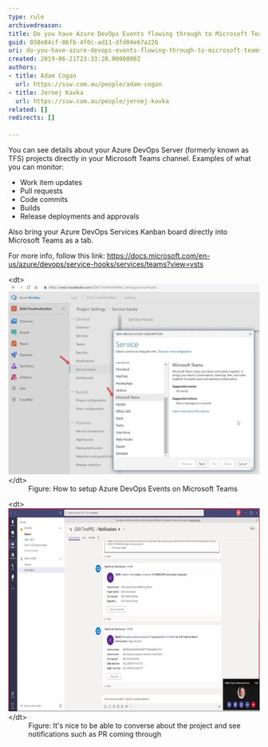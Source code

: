 ```yaml
---
type: rule
archivedreason: 
title: Do you have Azure DevOps Events flowing through to Microsoft Teams?
guid: 058e84cf-86fb-4f0c-ad11-dfd04e67a226
uri: do-you-have-azure-devops-events-flowing-through-to-microsoft-teams
created: 2019-06-21T23:33:28.0000000Z
authors:
- title: Adam Cogan
  url: https://ssw.com.au/people/adam-cogan
- title: Jernej Kavka
  url: https://ssw.com.au/people/jernej-kavka
related: []
redirects: []

---
```


You can see details about your Azure DevOps Server (formerly known as TFS) projects directly in your Microsoft Teams channel. Examples of what you can monitor:

* Work item updates
* Pull requests
* Code commits
* Builds
* Release deployments and approvals


Also bring your Azure DevOps Services Kanban board directly into Microsoft Teams as a tab.

For more info, follow this link: https://docs.microsoft.com/en-us/azure/devops/service-hooks/services/teams?view=vsts


<!--endintro-->
<dl class="image">&lt;dt&gt;<img src="tfs-teams-1.jpg" alt="tfs-teams-1.jpg" style="width:750px;">&lt;/dt&gt;<dd>Figure: How to setup Azure DevOps Events on Microsoft Teams<br></dd></dl><dl class="image">&lt;dt&gt;<img src="tfs-teams-2.jpg" alt="tfs-teams-2.jpg" style="width:750px;height:407px;">&lt;/dt&gt;<dd>Figure: It's nice to be able to converse about the project and see notifications such as PR coming through<span style="color:#444444;"></span></dd></dl>
